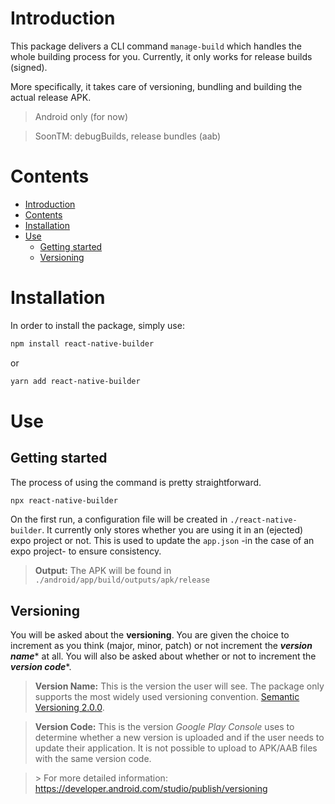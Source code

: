 # Introduction

This package delivers a CLI command `manage-build` which handles the whole building process for you. Currently, it only works for release builds (signed).

More specifically, it takes care of versioning, bundling and building the actual release APK.

> Android only (for now)

> SoonTM: debugBuilds, release bundles (aab)

# Contents

- [Introduction](#introduction)
- [Contents](#contents)
- [Installation](#installation)
- [Use](#use)
	- [Getting started](#getting-started)
	- [Versioning](#versioning)

# Installation

In order to install the package, simply use:

```powershell
npm install react-native-builder
```
or
```powershell
yarn add react-native-builder
```

# Use

## Getting started
The process of using the command is pretty straightforward.
```powershell
npx react-native-builder
```
On the first run, a configuration file will be created in `./react-native-builder`. It currently only stores whether you are using it in an (ejected) expo project or not. This is used to update the `app.json` -in the case of an expo project- to ensure consistency.

> **Output:** The APK will be found in `./android/app/build/outputs/apk/release`

## Versioning

You will be asked about the **versioning**. You are given the choice to increment as you think (major, minor, patch) or not increment the **_version name_**\* at all. You will also be asked about whether or not to increment the **_version code_**\*.

> **Version Name:** This is the version the user will see. The package only supports the most widely used versioning convention. [Semantic Versioning 2.0.0](https://semver.org/).

> **Version Code:** This is the version _Google Play Console_ uses to determine whether a new version is uploaded and if the user needs to update their application. It is not possible to upload to APK/AAB files with the same version code.

> \> For more detailed information: https://developer.android.com/studio/publish/versioning